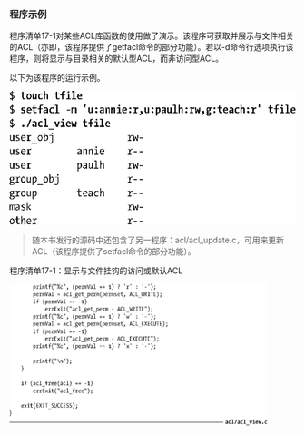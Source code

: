 ### 程序示例

程序清单17-1对某些ACL库函数的使用做了演示。该程序可获取并展示与文件相关的ACL（亦即，该程序提供了getfacl命令的部分功能）。若以-d命令行选项执行该程序，则将显示与目录相关的默认型ACL，而非访问型ACL。

以下为该程序的运行示例。



![414.png](../images/414.png)
> 随本书发行的源码中还包含了另一程序：acl/acl_update.c，可用来更新 ACL（该程序提供了setfacl命令的部分功能）。

程序清单17-1：显示与文件挂钩的访问或默认ACL

<img class="my_markdown" src="../images/417.png" style="width: 90%" width="90%"/>

